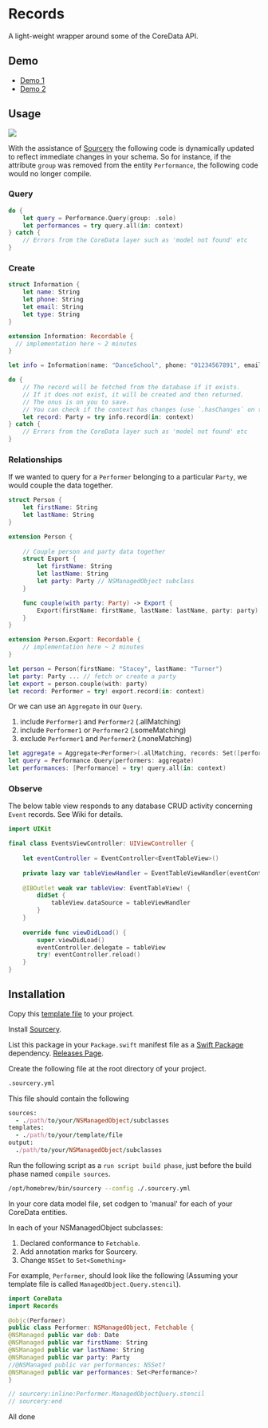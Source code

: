 # Records

A light-weight wrapper around some of the CoreData API.

## Demo

 - [Demo 1](https://github.com/nashysolutions/RecordsDemo1)
 - [Demo 2](https://github.com/nashysolutions/RecordsDemo2)

## Usage

![](https://user-images.githubusercontent.com/64097812/112747129-39648280-8fab-11eb-81eb-cd6482e5ddde.png)

With the assistance of [Sourcery](https://github.com/krzysztofzablocki/Sourcery) the following code is dynamically updated to reflect immediate changes in your schema. So for instance, if the attribute `group` was removed from the entity `Performance`, the following code would no longer compile.

### Query

```swift
do {
    let query = Performance.Query(group: .solo)
    let performances = try query.all(in: context)
} catch {
    // Errors from the CoreData layer such as 'model not found' etc
}
```

### Create

```swift
struct Information {
    let name: String
    let phone: String
    let email: String
    let type: String
}

extension Information: Recordable {
  // implementation here ~ 2 minutes
}

let info = Information(name: "DanceSchool", phone: "01234567891", email: "dance@school.com", type: "School")

do {
    // The record will be fetched from the database if it exists. 
    // If it does not exist, it will be created and then returned. 
    // The onus is on you to save. 
    // You can check if the context has changes (use `.hasChanges` on the context).
    let record: Party = try info.record(in: context)
} catch {
    // Errors from the CoreData layer such as 'model not found' etc
}
```

### Relationships

If we wanted to query for a `Performer` belonging to a particular `Party`, we would couple the data together.

```swift
struct Person {
    let firstName: String
    let lastName: String
}

extension Person {
  
    // Couple person and party data together
    struct Export {
        let firstName: String
        let lastName: String
        let party: Party // NSManagedObject subclass
    }

    func couple(with party: Party) -> Export {
        Export(firstName: firstName, lastName: lastName, party: party)
    }
}

extension Person.Export: Recordable {
    // implementation here ~ 2 minutes
}

let person = Person(firstName: "Stacey", lastName: "Turner")
let party: Party ... // fetch or create a party
let export = person.couple(with: party)
let record: Performer = try! export.record(in: context)
```

Or we can use an `Aggregate` in our `Query`.

1. include `Performer1` and `Performer2` (.allMatching)
2. include `Performer1` or `Performer2` (.someMatching)
3. exclude `Performer1` and `Performer2` (.noneMatching)

```swift
let aggregate = Aggregate<Performer>(.allMatching, records: Set([performer1, performer2]))
let query = Performance.Query(performers: aggregate)
let performances: [Performance] = try! query.all(in: context)
```

### Observe 

The below table view responds to any database CRUD activity concerning `Event` records. See Wiki for details.

```swift
import UIKit

final class EventsViewController: UIViewController {
    
    let eventController = EventController<EventTableView>() 
    
    private lazy var tableViewHandler = EventTableViewHandler(eventController)
    
    @IBOutlet weak var tableView: EventTableView! {
        didSet {
            tableView.dataSource = tableViewHandler
        }
    }
    
    override func viewDidLoad() {
        super.viewDidLoad()
        eventController.delegate = tableView
        try! eventController.reload()
    }
}
```

## Installation

Copy this [template file](https://github.com/nashysolutions/RecordsDemo1/blob/master/Performances/Database/Stencils/ManagedObjectQuery.stencil) to your project.

Install [Sourcery](https://github.com/krzysztofzablocki/Sourcery).

List this package in your `Package.swift` manifest file as a [Swift Package](https://swift.org/package-manager/) dependency. [Releases Page](https://github.com/nashysolutions/Records/releases).

Create the following file at the root directory of your project.

```bash
.sourcery.yml
```

This file should contain the following

```ruby
sources:
  - ./path/to/your/NSManagedObject/subclasses
templates:
  - ./path/to/your/template/file
output:
  ./path/to/your/NSManagedObject/subclasses
```

Run the following script as a `run script build phase`, just before the build phase named `compile sources`.

```bash
/opt/homebrew/bin/sourcery --config ./.sourcery.yml
```

In your core data model file, set codgen to 'manual' for each of your CoreData entities.

In each of your NSManagedObject subclasses:

1. Declared conformance to `Fetchable`.
2. Add annotation marks for Sourcery.
3. Change `NSSet` to `Set<Something>`

For example, `Performer`, should look like the following (Assuming your template file is called `ManagedObject.Query.stencil`).

```swift
import CoreData
import Records

@objc(Performer)
public class Performer: NSManagedObject, Fetchable {
@NSManaged public var dob: Date
@NSManaged public var firstName: String
@NSManaged public var lastName: String
@NSManaged public var party: Party
//@NSManaged public var performances: NSSet?
@NSManaged public var performances: Set<Performance>?
}

// sourcery:inline:Performer.ManagedObjectQuery.stencil
// sourcery:end
```

All done
